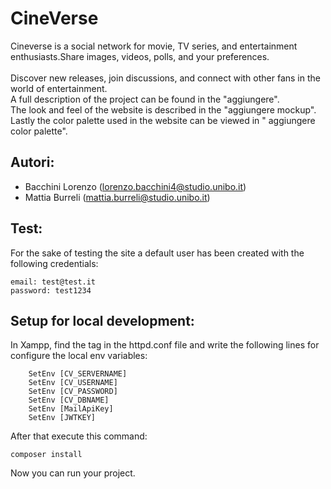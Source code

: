 # CineVerse
Cineverse is a social network for movie, TV series, and entertainment enthusiasts.Share images, videos, polls, and your preferences.<br />
<br />
Discover new releases, join discussions, and connect with other fans in the world of entertainment.<br />
A full description of the project can be found in the "aggiungere".<br />
The look and feel of the website is described in the "aggiungere mockup".<br />
Lastly the color palette used in the website can be viewed in " aggiungere color palette".<br />
## Autori: 
- Bacchini Lorenzo (lorenzo.bacchini4@studio.unibo.it)
- Mattia Burreli (mattia.burreli@studio.unibo.it)

## Test:
For the sake of testing the site a default user has been created with the following credentials:
```
email: test@test.it
password: test1234
```

## Setup for local development:
In Xampp, find the <Directory> tag in the httpd.conf file and write the following lines for configure the local env variables:
```
    SetEnv [CV_SERVERNAME]
    SetEnv [CV_USERNAME]
    SetEnv [CV_PASSWORD]
    SetEnv [CV_DBNAME]
    SetEnv [MailApiKey]
    SetEnv [JWTKEY]
```
After that execute this command:
```
composer install
```
Now you can run your project. 
